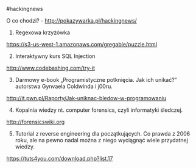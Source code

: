 #hackingnews

O co chodzi? - http://pokazywarka.pl/hackingnews/


1. Regexowa krzyżówka

https://s3-us-west-1.amazonaws.com/gregable/puzzle.html

2.   Interaktywny kurs SQL Injection

http://www.codebashing.com/try-it

3.    Darmowy e-book „Programistyczne potknięcia. Jak ich unikać?” autorstwa Gynvaela Coldwinda i j00ru.

http://it.pwn.pl/Raporty/Jak-uniknac-bledow-w-programowaniu

4. Kopalnia wiedzy nt. computer forensics, czyli informatyki śledczej.

http://forensicswiki.org

5. Tutorial z reverse engineering dla początkujących. Co prawda z 2006 roku, ale na pewno nadal można z niego wyciągnąć wiele przydatnej wiedzy.

https://tuts4you.com/download.php?list.17


